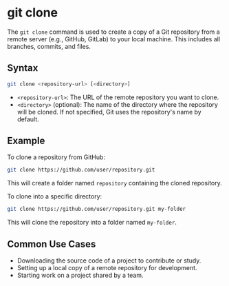 # git clone

The `git clone` command is used to create a copy of a Git repository from a remote server (e.g., GitHub, GitLab) to your local machine. This includes all branches, commits, and files.

## Syntax

```bash
git clone <repository-url> [<directory>]
```

- `<repository-url>`: The URL of the remote repository you want to clone.
- `<directory>` (optional): The name of the directory where the repository will be cloned. If not specified, Git uses the repository's name by default.

## Example

To clone a repository from GitHub:

```bash
git clone https://github.com/user/repository.git
```

This will create a folder named `repository` containing the cloned repository.

To clone into a specific directory:

```bash
git clone https://github.com/user/repository.git my-folder
```

This will clone the repository into a folder named `my-folder`.

## Common Use Cases

- Downloading the source code of a project to contribute or study.
- Setting up a local copy of a remote repository for development.
- Starting work on a project shared by a team.
